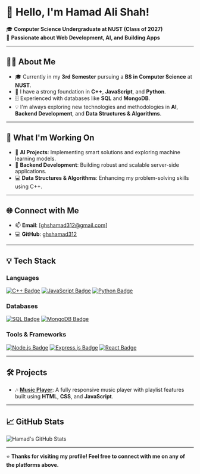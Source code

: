 # 👋 Hello, I'm Hamad Ali Shah!

🎓 **Computer Science Undergraduate at NUST (Class of 2027)**  
🚀 **Passionate about Web Development, AI, and Building Apps**

---

## 🧑‍💻 About Me
- 🎓 Currently in my **3rd Semester** pursuing a **BS in Computer Science** at **NUST**.
- 🌟 I have a strong foundation in **C++**, **JavaScript**, and **Python**.
- 🗄️ Experienced with databases like **SQL** and **MongoDB**.
- 💡 I'm always exploring new technologies and methodologies in **AI**, **Backend Development**, and **Data Structures & Algorithms**.

---

## 🔭 What I'm Working On
- 🤖 **AI Projects**: Implementing smart solutions and exploring machine learning models.
- 🔗 **Backend Development**: Building robust and scalable server-side applications.
- 💻 **Data Structures & Algorithms**: Enhancing my problem-solving skills using C++.

---

## 🌐 Connect with Me
- 📫 **Email**: [ghshamad312@gmail.com]
- 💻 **GitHub**: [ghshamad312](https://github.com/ghshamad312)

---

## 💡 Tech Stack

### **Languages**  
<a href="https://isocpp.org/"><img src="https://img.shields.io/badge/C++-00599C?style=for-the-badge&logo=cplusplus&logoColor=white&logoWidth=20&labelColor=00599C" alt="C++ Badge"></a> 
<a href="https://developer.mozilla.org/en-US/docs/Web/JavaScript"><img src="https://img.shields.io/badge/JavaScript-F7DF1E?style=for-the-badge&logo=javascript&logoColor=black&logoWidth=20&labelColor=F7DF1E" alt="JavaScript Badge"></a>
<a href="https://www.python.org/"><img src="https://img.shields.io/badge/Python-3776AB?style=for-the-badge&logo=python&logoColor=white&logoWidth=20&labelColor=3776AB" alt="Python Badge"></a>

### **Databases**  
<a href="https://www.postgresql.org/"><img src="https://img.shields.io/badge/SQL-336791?style=for-the-badge&logo=postgresql&logoColor=white&logoWidth=20&labelColor=336791" alt="SQL Badge"></a>
<a href="https://www.mongodb.com/"><img src="https://img.shields.io/badge/MongoDB-47A248?style=for-the-badge&logo=mongodb&logoColor=white&logoWidth=20&labelColor=47A248" alt="MongoDB Badge"></a>

### **Tools & Frameworks**  
<a href="https://nodejs.org/"><img src="https://img.shields.io/badge/Node.js-339933?style=for-the-badge&logo=nodedotjs&logoColor=white&logoWidth=20&labelColor=339933" alt="Node.js Badge"></a>
<a href="https://expressjs.com/"><img src="https://img.shields.io/badge/Express.js-000000?style=for-the-badge&logo=express&logoColor=white&logoWidth=20&labelColor=000000" alt="Express.js Badge"></a>
<a href="https://reactjs.org/"><img src="https://img.shields.io/badge/React-20232A?style=for-the-badge&logo=react&logoColor=61DAFB&logoWidth=20&labelColor=20232A" alt="React Badge"></a>

---

## 🛠️ Projects
- 🎶 **[Music Player](https://ghshamad312.github.io/music-player-website/)**: A fully responsive music player with playlist features built using **HTML**, **CSS**, and **JavaScript**.

---

## 📈 GitHub Stats
![Hamad's GitHub Stats](https://github-readme-stats.vercel.app/api?username=ghshamad312&show_icons=true&theme=radical)

---

⭐ **Thanks for visiting my profile! Feel free to connect with me on any of the platforms above.**

